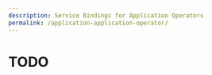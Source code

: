 ```yaml
---
description: Service Bindings for Application Operators
permalink: /application-application-operator/
---
```


# TODO

<!-- ## Environment Variables

The specification also has support for projecting binding values as environment variables.  You can use the built-in language feature of your programming language of choice to read environment variables.  The container must restart to read updated environment variable values. -->
